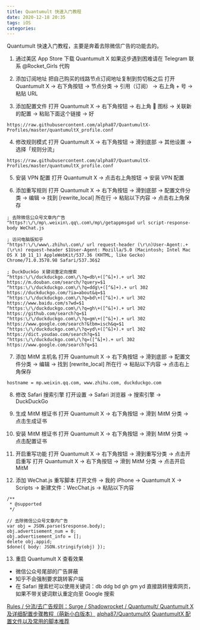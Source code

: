 ```yaml
---
title: Quantumult 快速入门教程
date: 2020-12-18 20:35
tags: iOS
categories: 
---
```


Quantumult 快速入门教程，主要是奔着去除微信广告的功能去的。

<!-- more -->

1. 通过美区 App Store 下载 Quantumult X
如果这步遇到困难请在 Telegram 联系 @Rocket_Girls 代购

2. 添加订阅地址
把自己购买的线路节点订阅地址复制到剪切板之后
打开 Quantumult X → 右下角按钮 → 节点分类 → 引用（订阅） → 右上角 + 号 → 粘贴 URL

3. 添加配置文件
打开 Quantumult X → 右下角按钮 → 右上角 🔗 图标 → 关联新的配置 → 粘贴下面这个链接 → 好
```
https://raw.githubusercontent.com/alpha87/QuantumultX-Profiles/master/quantumultX_profile.conf
```

4. 修改规则模式
打开 Quantumult X → 右下角按钮 → 滑到底部 → 其他设置 → 选择「规则分流」
```
https://raw.githubusercontent.com/alpha87/QuantumultX-Profiles/master/quantumultX_profile.conf
```

5. 安装 VPN 配置
打开 Quantumult X → 点击右上角按钮 → 安装 VPN 配置

6. 添加重写规则
打开 Quantumult X → 右下角按钮 → 滑到底部 → 配置文件分类 → 编辑 → 找到 [rewrite_local] 所在行 → 粘贴以下内容 → 点击右上角保存
```
; 去除微信公众号文章内广告
^https?:\/\/mp\.weixin\.qq\.com\/mp\/getappmsgad url script-response-body WeChat.js

; 访问电脑版知乎
^https?:\/\/www\.zhihu\.com\/ url request-header (\r\n)User-Agent:.+(\r\n) request-header $1User-Agent: Mozilla/5.0 (Macintosh; Intel Mac OS X 10_11_1) AppleWebKit/537.36 (KHTML, like Gecko) Chrome/71.0.3578.98 Safari/537.36$2

; DuckDuckGo 关键词重定向搜索
^https:\/\/duckduckgo.com\/\?q=db\+([^&]+).+ url 302 https://m.douban.com/search/?query=$1
^https:\/\/duckduckgo.com\/\?q=ddg\+([^&]+).+ url 302 https://duckduckgo.com/?ia=about&q=$1
^https:\/\/duckduckgo.com\/\?q=bd\+([^&]+).+ url 302 https://www.baidu.com/s?wd=$1
^https:\/\/duckduckgo.com\/\?q=gh\+([^&]+).+ url 302 https://github.com/search?q=$1
^https:\/\/duckduckgo.com\/\?q=gm\+([^&]+).+ url 302 https://www.google.com/search?&tbm=isch&q=$1
^https:\/\/duckduckgo.com\/\?q=yd\+([^&]+).+ url 302 https://dict.youdao.com/search?q=$1
^https:\/\/duckduckgo.com\/\?q=([^&]+).+ url 302 https://www.google.com/search?q=$1
```

7. 添加 MitM 主机名
打开 Quantumult X → 右下角按钮 → 滑到底部 → 配置文件分类 → 编辑 → 找到 [rewrite_local] 所在行 → 粘贴以下内容 → 点击右上角保存
```
hostname = mp.weixin.qq.com, www.zhihu.com, duckduckgo.com
```

8. 修改 Safari 搜索引擎
打开设置 → Safari 浏览器 → 搜索引擎 → DuckDuckGo

9. 生成 MitM 根证书
打开 Quantumult X → 右下角按钮 → 滑到 MitM 分类 → 点击生成证书

10. 安装 MitM 根证书
打开 Quantumult X → 右下角按钮 → 滑到 MitM 分类 → 点击配置证书

11. 开启重写功能
打开 Quantumult X → 右下角按钮 → 滑到重写分类 → 点击开启重写
打开 Quantumult X → 右下角按钮 → 滑到 MitM 分类 → 点击开启 MitM

12. 添加 WeChat.js 重写脚本
打开文件 → 我的 iPhone → Quantumult X → Scripts → 新建文件：WecChat.js → 粘贴以下内容
```
/**
 * @supported 
 */

// 去除微信公众号文章内广告
var obj = JSON.parse($response.body);
obj.advertisement_num = 0;
obj.advertisement_info = [];
delete obj.appid;
$done({ body: JSON.stringify(obj) });
```

13. 重启 Quantumult X 查看效果
- 微信公众号尾部的广告屏蔽
- 知乎不会强制要求跳转客户端
- 在 Safari 搜索栏可以使用关键词：db ddg bd gh gm yd 直接跳转搜索网页，如果不带关键词默认重定向至 Google 搜索

[Rules / 分流/去广告规则：Surge / Shadowrocket / Quantumult/ Quantumult X 及详细配置步骤教程（萌新小白版本）](https://limbopro.xyz/archives/2561.html)
[alpha87/QuantumultX](https://github.com/alpha87/QuantumultX-Profiles)
[QuantumultX 配置文件以及常用的脚本推荐](https://www.lijianxun.top/106.html)